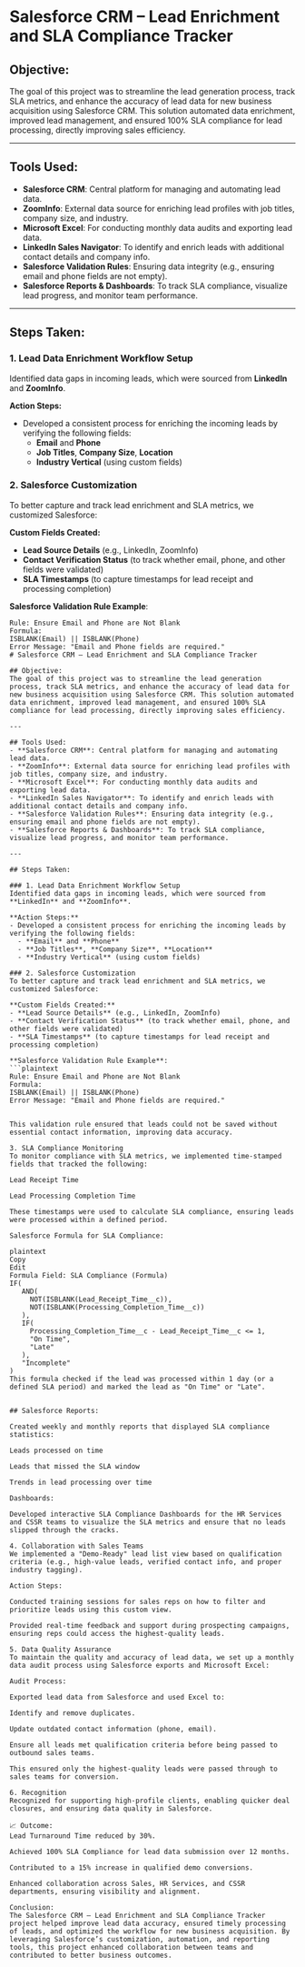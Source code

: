 # Salesforce CRM – Lead Enrichment and SLA Compliance Tracker

## Objective:
The goal of this project was to streamline the lead generation process, track SLA metrics, and enhance the accuracy of lead data for new business acquisition using Salesforce CRM. This solution automated data enrichment, improved lead management, and ensured 100% SLA compliance for lead processing, directly improving sales efficiency.

---

## Tools Used:
- **Salesforce CRM**: Central platform for managing and automating lead data.
- **ZoomInfo**: External data source for enriching lead profiles with job titles, company size, and industry.
- **Microsoft Excel**: For conducting monthly data audits and exporting lead data.
- **LinkedIn Sales Navigator**: To identify and enrich leads with additional contact details and company info.
- **Salesforce Validation Rules**: Ensuring data integrity (e.g., ensuring email and phone fields are not empty).
- **Salesforce Reports & Dashboards**: To track SLA compliance, visualize lead progress, and monitor team performance.

---

## Steps Taken:

### 1. Lead Data Enrichment Workflow Setup
Identified data gaps in incoming leads, which were sourced from **LinkedIn** and **ZoomInfo**. 

**Action Steps:**
- Developed a consistent process for enriching the incoming leads by verifying the following fields:
  - **Email** and **Phone**
  - **Job Titles**, **Company Size**, **Location**
  - **Industry Vertical** (using custom fields)
  
### 2. Salesforce Customization
To better capture and track lead enrichment and SLA metrics, we customized Salesforce:

**Custom Fields Created:**
- **Lead Source Details** (e.g., LinkedIn, ZoomInfo)
- **Contact Verification Status** (to track whether email, phone, and other fields were validated)
- **SLA Timestamps** (to capture timestamps for lead receipt and processing completion)

**Salesforce Validation Rule Example**:
```plaintext
Rule: Ensure Email and Phone are Not Blank
Formula:
ISBLANK(Email) || ISBLANK(Phone)
Error Message: "Email and Phone fields are required."
# Salesforce CRM – Lead Enrichment and SLA Compliance Tracker

## Objective:
The goal of this project was to streamline the lead generation process, track SLA metrics, and enhance the accuracy of lead data for new business acquisition using Salesforce CRM. This solution automated data enrichment, improved lead management, and ensured 100% SLA compliance for lead processing, directly improving sales efficiency.

---

## Tools Used:
- **Salesforce CRM**: Central platform for managing and automating lead data.
- **ZoomInfo**: External data source for enriching lead profiles with job titles, company size, and industry.
- **Microsoft Excel**: For conducting monthly data audits and exporting lead data.
- **LinkedIn Sales Navigator**: To identify and enrich leads with additional contact details and company info.
- **Salesforce Validation Rules**: Ensuring data integrity (e.g., ensuring email and phone fields are not empty).
- **Salesforce Reports & Dashboards**: To track SLA compliance, visualize lead progress, and monitor team performance.

---

## Steps Taken:

### 1. Lead Data Enrichment Workflow Setup
Identified data gaps in incoming leads, which were sourced from **LinkedIn** and **ZoomInfo**. 

**Action Steps:**
- Developed a consistent process for enriching the incoming leads by verifying the following fields:
  - **Email** and **Phone**
  - **Job Titles**, **Company Size**, **Location**
  - **Industry Vertical** (using custom fields)
  
### 2. Salesforce Customization
To better capture and track lead enrichment and SLA metrics, we customized Salesforce:

**Custom Fields Created:**
- **Lead Source Details** (e.g., LinkedIn, ZoomInfo)
- **Contact Verification Status** (to track whether email, phone, and other fields were validated)
- **SLA Timestamps** (to capture timestamps for lead receipt and processing completion)

**Salesforce Validation Rule Example**:
```plaintext
Rule: Ensure Email and Phone are Not Blank
Formula:
ISBLANK(Email) || ISBLANK(Phone)
Error Message: "Email and Phone fields are required."


This validation rule ensured that leads could not be saved without essential contact information, improving data accuracy.

3. SLA Compliance Monitoring
To monitor compliance with SLA metrics, we implemented time-stamped fields that tracked the following:

Lead Receipt Time

Lead Processing Completion Time

These timestamps were used to calculate SLA compliance, ensuring leads were processed within a defined period.

Salesforce Formula for SLA Compliance:

plaintext
Copy
Edit
Formula Field: SLA Compliance (Formula)
IF( 
   AND( 
     NOT(ISBLANK(Lead_Receipt_Time__c)),
     NOT(ISBLANK(Processing_Completion_Time__c))
   ), 
   IF( 
     Processing_Completion_Time__c - Lead_Receipt_Time__c <= 1, 
     "On Time", 
     "Late"
   ), 
   "Incomplete"
)
This formula checked if the lead was processed within 1 day (or a defined SLA period) and marked the lead as "On Time" or "Late".


## Salesforce Reports:

Created weekly and monthly reports that displayed SLA compliance statistics:

Leads processed on time

Leads that missed the SLA window

Trends in lead processing over time

Dashboards:

Developed interactive SLA Compliance Dashboards for the HR Services and CSSR teams to visualize the SLA metrics and ensure that no leads slipped through the cracks.

4. Collaboration with Sales Teams
We implemented a "Demo-Ready" lead list view based on qualification criteria (e.g., high-value leads, verified contact info, and proper industry tagging).

Action Steps:

Conducted training sessions for sales reps on how to filter and prioritize leads using this custom view.

Provided real-time feedback and support during prospecting campaigns, ensuring reps could access the highest-quality leads.

5. Data Quality Assurance
To maintain the quality and accuracy of lead data, we set up a monthly data audit process using Salesforce exports and Microsoft Excel:

Audit Process:

Exported lead data from Salesforce and used Excel to:

Identify and remove duplicates.

Update outdated contact information (phone, email).

Ensure all leads met qualification criteria before being passed to outbound sales teams.

This ensured only the highest-quality leads were passed through to sales teams for conversion.

6. Recognition
Recognized for supporting high-profile clients, enabling quicker deal closures, and ensuring data quality in Salesforce.

📈 Outcome:
Lead Turnaround Time reduced by 30%.

Achieved 100% SLA Compliance for lead data submission over 12 months.

Contributed to a 15% increase in qualified demo conversions.

Enhanced collaboration across Sales, HR Services, and CSSR departments, ensuring visibility and alignment.

Conclusion:
The Salesforce CRM – Lead Enrichment and SLA Compliance Tracker project helped improve lead data accuracy, ensured timely processing of leads, and optimized the workflow for new business acquisition. By leveraging Salesforce’s customization, automation, and reporting tools, this project enhanced collaboration between teams and contributed to better business outcomes.
